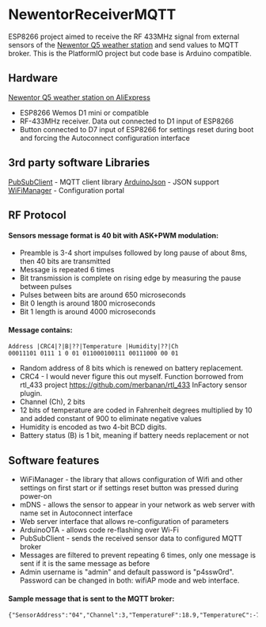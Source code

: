 # NewentorReceiverMQTT
ESP8266 project aimed to receive the RF 433MHz signal from external sensors of the [Newentor Q5 weather station](https://www.amazon.com/Newentor-Wireless-Multiple-Thermometer-Backlight/dp/B085R9KBN1/) and send values to MQTT broker.
This is the PlatformIO project but code base is Arduino compatible.
## Hardware
[Newentor Q5 weather station on AliExpress](https://www.aliexpress.com/item/1005002533165074.html)
- ESP8266 Wemos D1 mini or compatible
- RF-433MHz receiver. Data out connected to D1 input of ESP8266
- Button connected to D7 input of ESP8266 for settings reset during boot and forcing the Autoconnect configuration interface
## 3rd party software Libraries
[PubSubClient](https://github.com/knolleary/pubsubclient) - MQTT client library
[ArduinoJson](https://github.com/bblanchon/ArduinoJson) - JSON support
[WiFiManager](https://github.com/tzapu/WiFiManager) - Configuration portal
## RF Protocol
#### Sensors message format is 40 bit with ASK+PWM modulation:
- Preamble is 3-4 short impulses followed by long pause of about 8ms, then 40 bits are transmitted
- Message is repeated 6 times
- Bit transmission is complete on rising edge by measuring the pause between pulses
- Pulses between bits are around 650 microseconds
- Bit 0 length is around 1800 microseconds
- Bit 1 length is around 4000 microseconds
#### Message contains:
    Address |CRC4|?|B|??|Temperature |Humidity|??|Ch
    00011101 0111 1 0 01 011000100111 00111000 00 01
- Random address of 8 bits which is renewed on battery replacement.
- CRC4 - I would never figure this out myself. Function borrowed from rtl_433 project https://github.com/merbanan/rtl_433 InFactory sensor plugin.
- Channel (Ch), 2 bits
- 12 bits of temperature are coded in Fahrenheit degrees multiplied by 10 and added constant of 900 to eliminate negative values
- Humidity is encoded as two 4-bit BCD digits.
- Battery status (B) is 1 bit, meaning if battery needs replacement or not

## Software features
- WiFiManager - the library that allows configuration of Wifi and other settings on first start or if settings reset button was pressed during power-on
- mDNS - allows the sensor to appear in your network as web server with name set in Autoconnect interface
- Web server interface that allows re-configuration of parameters
- ArduinoOTA - allows code re-flashing over Wi-Fi
- PubSubClient - sends the received sensor data to configured MQTT broker
- Messages are filtered to prevent repeating 6 times, only one message is sent if it is the same message as before
- Admin username is "admin" and default password is "p4ssw0rd". Password can be changed in both: wifiAP mode and web interface.

#### Sample message that is sent to the MQTT broker:
    {"SensorAddress":"04","Channel":3,"TemperatureF":18.9,"TemperatureC":-7.3,"Humidity":76,"BatteryLow":0}